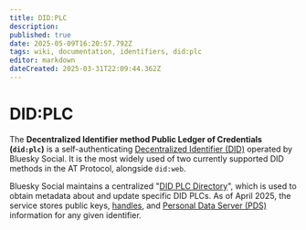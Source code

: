 ```yaml
---
title: DID:PLC
description: 
published: true
date: 2025-05-09T16:20:57.792Z
tags: wiki, documentation, identifiers, did:plc
editor: markdown
dateCreated: 2025-03-31T22:09:44.362Z
---
```


# DID:PLC
The **Decentralized Identifier method Public Ledger of Credentials (`did:plc`)** is a self-authenticating [Decentralized Identifier (DID)](/en/wiki/reference/identifiers/did) operated by Bluesky Social. It is the most widely used of two currently supported DID methods in the AT Protocol, alongside `did:web`.

Bluesky Social maintains a centralized "[DID PLC Directory](https://web.plc.directory/)", which is used to obtain metadata about and update specific DID PLCs. As of April 2025, the service stores public keys, [handles](/en/wiki/reference/identifiers/handles), and [Personal Data Server (PDS)](/en/wiki/reference/core-architecture/pds) information for any given identifier.